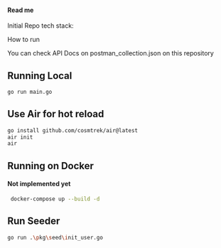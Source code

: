 #### Read me

Initial Repo tech stack:

How to run

You can check API Docs on postman_collection.json on this repository

## Running Local

```bash
go run main.go
```

## Use Air for hot reload
```bash
go install github.com/cosmtrek/air@latest
air init
air
```

## Running on Docker
#### Not implemented yet
```bash
 docker-compose up --build -d
```

## Run Seeder

```bash
go run .\pkg\seed\init_user.go
```